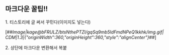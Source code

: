 ## **마크다운 꿀팁!!**

1\. 티스토리에 글 써서 꾸민다(이미지도 넣는다)

[##_Image|kage@bFRULZ/btsNthePTZl/gqSq9mb5ldFmdNPeQ1kkhk/img.gif|CDM|1.3|{"originWidth":360,"originHeight":360,"style":"alignCenter"}_##]

2\. 상단에 마크다운 변환해서 복붙
